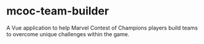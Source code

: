# mcoc-team-builder
A Vue application to help Marvel Contest of Champions players build teams to overcome unique challenges within the game.
